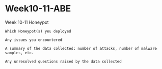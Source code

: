 # Week10-11-ABE
Week 10-11 Honeypot

    Which Honeypot(s) you deployed
    
    Any issues you encountered
    
    A summary of the data collected: number of attacks, number of malware samples, etc.
    
    Any unresolved questions raised by the data collected
